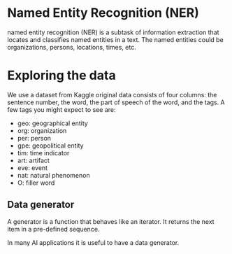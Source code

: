# Named Entity Recognition (NER)

named entity recognition (NER) is a subtask of information extraction that locates and classifies named entities in a text. The named entities could be organizations, persons, locations, times, etc.

#  Exploring the data

We use a dataset from Kaggle original data consists of four columns: the sentence number, the word, the part of speech of the word, and the tags.  A few tags you might expect to see are: 

* geo: geographical entity
* org: organization
* per: person 
* gpe: geopolitical entity
* tim: time indicator
* art: artifact
* eve: event
* nat: natural phenomenon
* O: filler word

## Data generator

A generator is a function that behaves like an iterator. It returns the next item in a pre-defined sequence. 

In many AI applications it is  useful to have a data generator. 
